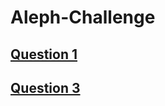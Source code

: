 # Aleph-Challenge
## [Question 1](https://brandon30067308.github.io/Aleph-Challenge/TIC-TAC-TOE/index.html)
## [Question 3](https://brandon30067308.github.io/Aleph-Challenge/CARDS/index.html)
